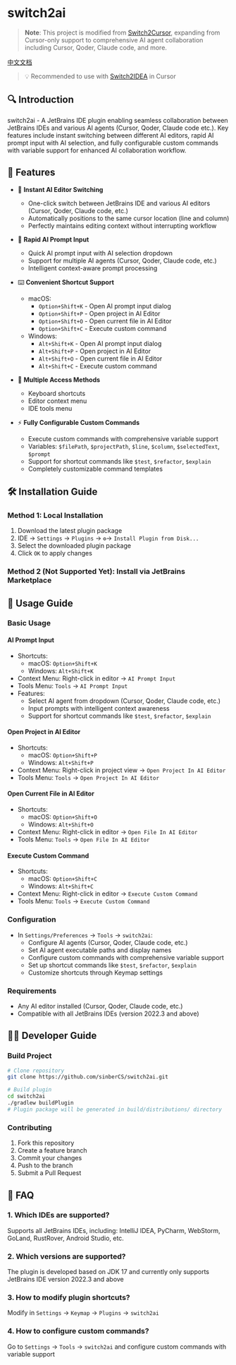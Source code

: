 # switch2ai

> **Note**: This project is modified from [Switch2Cursor](https://github.com/qczone/switch2cursor), expanding from Cursor-only support to comprehensive AI agent collaboration including Cursor, Qoder, Claude code, and more.

[中文文档](README_zh.md)

> 💡 Recommended to use with [Switch2IDEA](https://github.com/qczone/switch2idea) in Cursor

## 🔍 Introduction
switch2ai - A JetBrains IDE plugin enabling seamless collaboration between JetBrains IDEs and various AI agents (Cursor, Qoder, Claude code etc.). Key features include instant switching between different AI editors, rapid AI prompt input with AI selection, and fully configurable custom commands with variable support for enhanced AI collaboration workflow.


## 🌟 Features

- 🚀 **Instant AI Editor Switching**
    - One-click switch between JetBrains IDE and various AI editors (Cursor, Qoder, Claude code, etc.)
    - Automatically positions to the same cursor location (line and column)
    - Perfectly maintains editing context without interrupting workflow

- 🤖 **Rapid AI Prompt Input**
    - Quick AI prompt input with AI selection dropdown
    - Support for multiple AI agents (Cursor, Qoder, Claude code, etc.)
    - Intelligent context-aware prompt processing

- ⌨️ **Convenient Shortcut Support**
    - macOS:
        - `Option+Shift+K` - Open AI prompt input dialog
        - `Option+Shift+P` - Open project in AI Editor
        - `Option+Shift+O` - Open current file in AI Editor
        - `Option+Shift+C` - Execute custom command
    - Windows:
        - `Alt+Shift+K` - Open AI prompt input dialog
        - `Alt+Shift+P` - Open project in AI Editor
        - `Alt+Shift+O` - Open current file in AI Editor
        - `Alt+Shift+C` - Execute custom command

- 🔧 **Multiple Access Methods**
    - Keyboard shortcuts
    - Editor context menu
    - IDE tools menu

- ⚡ **Fully Configurable Custom Commands**
    - Execute custom commands with comprehensive variable support
    - Variables: `$filePath`, `$projectPath`, `$line`, `$column`, `$selectedText`, `$prompt`
    - Support for shortcut commands like `$test`, `$refactor`, `$explain`
    - Completely customizable command templates

## 🛠️ Installation Guide

### Method 1: Local Installation
1. Download the latest plugin package
2. IDE → `Settings` → `Plugins` → `⚙️`→ `Install Plugin from Disk...`
3. Select the downloaded plugin package
4. Click `OK` to apply changes

### Method 2 (Not Supported Yet): Install via JetBrains Marketplace

## 🚀 Usage Guide

### Basic Usage

#### AI Prompt Input
- Shortcuts:
    - macOS: `Option+Shift+K`
    - Windows: `Alt+Shift+K`
- Context Menu: Right-click in editor → `AI Prompt Input`
- Tools Menu: `Tools` → `AI Prompt Input`
- Features:
    - Select AI agent from dropdown (Cursor, Qoder, Claude code, etc.)
    - Input prompts with intelligent context awareness
    - Support for shortcut commands like `$test`, `$refactor`, `$explain`

#### Open Project in AI Editor
- Shortcuts:
    - macOS: `Option+Shift+P`
    - Windows: `Alt+Shift+P`
- Context Menu: Right-click in project view → `Open Project In AI Editor`
- Tools Menu: `Tools` → `Open Project In AI Editor`

#### Open Current File in AI Editor
- Shortcuts:
    - macOS: `Option+Shift+O`
    - Windows: `Alt+Shift+O`
- Context Menu: Right-click in editor → `Open File In AI Editor`
- Tools Menu: `Tools` → `Open File In AI Editor`

#### Execute Custom Command
- Shortcuts:
    - macOS: `Option+Shift+C`
    - Windows: `Alt+Shift+C`
- Context Menu: Right-click in editor → `Execute Custom Command`
- Tools Menu: `Tools` → `Execute Custom Command`

### Configuration
- In `Settings/Preferences` → `Tools` → `switch2ai`:
    - Configure AI agents (Cursor, Qoder, Claude code, etc.)
    - Set AI agent executable paths and display names
    - Configure custom commands with comprehensive variable support
    - Set up shortcut commands like `$test`, `$refactor`, `$explain`
    - Customize shortcuts through Keymap settings

### Requirements
- Any AI editor installed (Cursor, Qoder, Claude code, etc.)
- Compatible with all JetBrains IDEs (version 2022.3 and above)

## 🧑‍💻 Developer Guide

### Build Project
```bash
# Clone repository
git clone https://github.com/sinberCS/switch2ai.git 

# Build plugin
cd switch2ai
./gradlew buildPlugin  
# Plugin package will be generated in build/distributions/ directory
```

### Contributing
1. Fork this repository
2. Create a feature branch
3. Commit your changes
4. Push to the branch
5. Submit a Pull Request

## 🙋 FAQ

### 1. Which IDEs are supported?
Supports all JetBrains IDEs, including: IntelliJ IDEA, PyCharm, WebStorm, GoLand, RustRover, Android Studio, etc.

### 2. Which versions are supported?
The plugin is developed based on JDK 17 and currently only supports JetBrains IDE version 2022.3 and above

### 3. How to modify plugin shortcuts?
Modify in `Settings` → `Keymap` → `Plugins` → `switch2ai`

### 4. How to configure custom commands?
Go to `Settings` → `Tools` → `switch2ai` and configure custom commands with variable support